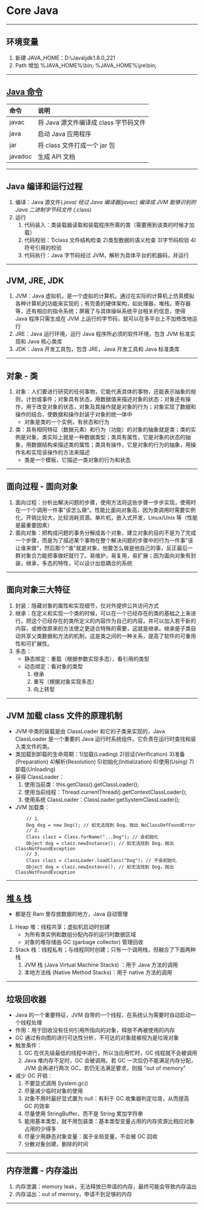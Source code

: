 # Core Java  

---
## 环境变量
1. 新建 JAVA_HOME：D:\Java\jdk1.8.0_221
2. Path 增加 %JAVA_HOME%\bin; %JAVA_HOME%\jre\bin;
---
## [Java 命令](https://docs.oracle.com/javase/8/docs/technotes/tools/unix/s1-create-build-tools.html)
| 命令      | 说明                        |
|:--------|:--------------------------|
| javac   | 将 Java 源文件编译成 class 字节码文件 |
| java    | 启动 Java 应用程序              |
| jar     | 将 class 文件打成一个 jar 包      |
| javadoc | 生成 API 文档                 |
---
## Java 编译和运行过程
1. 编译：Java 源文件(*.java) 经过 Java 编译器(javac) 编译成 JVM 能够识别的 Java 二进制字节码文件 (*.class)
2. 运行
    1. 代码装入：类装载器读取和装载程序所需的类（需要用到该类的时候才加载）
    2. 代码校验：1)class 文件结构检查 2)类型数据的语义检查 3)字节码校验 4)符号引用的校验 
    3. 代码执行：Java 字节码经过 JVM，解析为具体平台的机器码，并运行
---
## JVM, JRE, JDK
1. JVM：Java 虚拟机，是一个虚拟的计算机，通过在实际的计算机上仿真模拟各种计算机的功能来实现的；有完善的硬体架构，如处理器，堆栈，寄存器等，还有相应的指令系统；屏蔽了与具体操纵系统平台相关的信息，使得 Java 程序只需生成在 JVM 上运行的字节码，就可以在多平台上不加修改地运行
2. JRE：Java 运行环境，运行 Java 程序所必须的软件环境，包含 JVM 标准实现和 Java 核心类库
3. JDK：Java 开发工具包，包含 JRE，Java 开发工具和 Java 标准类库
---
## 对象 - 类
1. 对象：人们要进行研究的任何事物，它能代表具体的事物，还能表示抽象的规则，计划或事件；对象具有状态，用数据值来描述对象的状态；对象还有操作，用于改变对象的状态，对象及其操作就是对象的行为；对象实现了数据和操作的结合，使数据和操作封装于对象的统一体中
    - 对象是类的一个实例，有状态和行为
2. 类：具有相同特征（数据元素）和行为（功能）的对象的抽象就是类；类的实例是对象，类实际上就是一种数据类型；类具有属性，它是对象的状态的抽象，用数据结构来描述类的属性；类具有操作，它是对象的行为的抽象，用操作名和实现该操作的方法来描述
    - 类是一个模板，它描述一类对象的行为和状态
---
## 面向过程 - 面向对象
1. 面向过程：分析出解决问题的步骤，使用方法将这些步骤一步步实现，使用时在一个个调用一件事"该怎么做"。性能比面向对象高，因为类调用时需要实例化，开销比较大，比较消耗资源。单片机，嵌入式开发，Linux/Unix 等（性能是最重要因素）
2. 面向对象：把构成问题的事务分解成各个对象，建立对象的目的不是为了完成一个步骤，而是为了描述某个事物在整个解决问题的步骤中的行为一件事"该让谁来做"，然后那个"谁"就是对象，他要怎么做是他自己的事，反正最后一群对象合力能把事做好就行了。易维护，易复用，易扩展；因为面向对象有封装，继承，多态的特性，可以设计出低耦合的系统
---
## 面向对象三大特征
1. 封装：隐藏对象的属性和实现细节，仅对外提供公共访问方式
2. 继承：在定义和实现一个类的时候，可以在一个已经存在的类的基础之上来进行，把这个已经存在的类所定义的内容作为自己的内容，并可以加入若干新的内容，或修改原来的方法使之更适合特殊的需要，这就是继承。继承是子类自动共享父类数据和方法的机制，这是类之间的一种关系，提高了软件的可重用性和可扩展性。
3. 多态：
    - 静态绑定：重载（根据参数实现多态），看引用的类型
    - 动态绑定：看对象的类型
        1. 继承
        2. 重写（根据对象实现多态）
        3. 向上转型
---
## JVM 加载 class 文件的原理机制
- JVM 中类的装载是由 ClassLoader 和它的子类来实现的，Java ClassLoader 是一个重要的 Java 运行时系统组件。它负责在运行时查找和装入类文件的类。
- 类加载到卸载的生命周期：1)加载(Loading) 2)验证(Verification) 3)准备(Preparation) 4)解析(Resolution) 5)初始化(Initialization) 6)使用(Using) 7)卸载(Unloading)
- 获得 ClassLoader：
    1. 使用当前类：this.getClass().getClassLoader();
    2. 使用当前线程：Thread.currentThread().getContextClassLoader();
    3. 使用系统 ClassLoader：ClassLoader.getSystemClassLoader();
- JVM 加载类：
    ```
        // 1.
        Dog dog = new Dog(); // 如无法找到 Dog，抛出 NoClassDefFoundError
        // 2.
        Class clazz = Class.forName("...Dog"); // 会初始化 
        Object dog = clazz.newInstance(); // 如无法找到 Dog，抛出 ClassNotFoundException
        // 3.
        Class clazz = classLoader.loadClass("Dog"); // 不会初始化
        Object dog = clazz.newInstance(); // 如无法找到 Dog，抛出 ClassNotFoundException
    ```
---
## [堆 & 栈](https://www.zhihu.com/question/29833675/answer/82661572)
- 都是在 Ram 里存放数据的地方，Java 自动管理 
1. Heap 堆：线程共享；虚拟机启动时创建
    - 为所有类实例和数组分配内存的运行时数据区域
    - 对象的堆存储由 GC (garbage collector) 管理回收
2. Stack 栈：线程私有；与线程同时创建；只有一个调用栈，但融合了下面两种栈
    1. JVM 栈 (Java Virtual Machine Stacks) ：用于 Java 方法的调用
    2. 本地方法栈 (Native Method Stacks)：用于 native 方法的调用
---
## 垃圾回收器
- Java 的一个重要特征，JVM 自带的一个线程，在系统认为需要时自动启动一个线程处理
- 作用：用于回收没有任何引用所指向的对象，释放不再被使用的内存
- GC 通过有向图的进行可达性分析，不可达的对象就被视为是垃圾对象
- 触发条件：
    1. GC 在优先级最低的线程中进行，所以当应用忙时，GC 线程就不会被调用
    2. Java 堆内存不足时，GC 会被调用。若 GC 一次后仍不能满足内存分配，JVM 会再进行两次 GC，若仍无法满足要求，则报 "out of memory"
- 减少 GC 开销：
    1.	不要显式调用 System.gc()
    2.	尽量减少临时对象的使用
    3.	对象不用时最好显式置为 null：有利于 GC 收集器判定垃圾，从而提高 GC 的效率
    4.	尽量使用 StringBuffer，而不是 String 累加字符串
    5.	能用基本类型，就不用包装类：基本类型变量占用的内存资源比相应对象占用的少得多
    6.	尽量少用静态对象变量：属于全局变量，不会被 GC 回收
    7.	分散对象创建，删除的时间
---
## 内存泄露 - 内存溢出
1. 内存泄漏：memory leak，无法释放已申请的内存，最终可能会导致内存溢出
2. 内存溢出：out of memory，申请不到足够的内存
---
